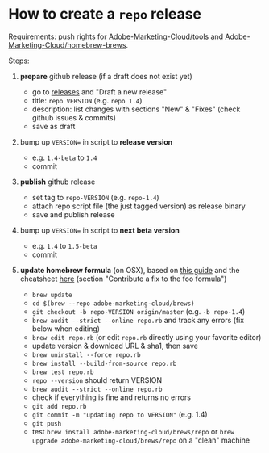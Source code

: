 How to create a `repo` release
==============================

Requirements: push rights for [Adobe-Marketing-Cloud/tools](https://github.com/Adobe-Marketing-Cloud/tools) and [Adobe-Marketing-Cloud/homebrew-brews](https://github.com/Adobe-Marketing-Cloud/homebrew-brews).

Steps:

1. **prepare** github release (if a draft does not exist yet)
   - go to [releases](https://github.com/Adobe-Marketing-Cloud/tools/releases) and "Draft a new release"
   - title: `repo VERSION` (e.g. `repo 1.4`)
   - description: list changes with sections "New" & "Fixes" (check github issues & commits)
   - save as draft
   
2. bump up `VERSION=` in script to **release version**
   - e.g. `1.4-beta` to `1.4`
   - commit
   
3. **publish** github release

   - set tag to `repo-VERSION` (e.g. `repo-1.4`)
   - attach repo script file (the just tagged version) as release binary
   - save and publish release
   
4. bump up `VERSION=` in script to **next beta version**
   - e.g. `1.4` to `1.5-beta`
   - commit

5. **update homebrew formula** (on OSX), based on [this guide](http://thecoatlessprofessor.com/programming/updating-a-homebrew-formula/) and the cheatsheet [here](https://github.com/Homebrew/homebrew-core/blob/master/CONTRIBUTING.md) (section "Contribute a fix to the foo formula")
   
   - `brew update`
   - `cd $(brew --repo adobe-marketing-cloud/brews)`
   - `git checkout -b repo-VERSION origin/master` (e.g. `-b repo-1.4`)
   - `brew audit --strict --online repo.rb` and track any errors (fix below when editing)
   - `brew edit repo.rb` (or edit `repo.rb` directly using your favorite editor)
   - update version & download URL & sha1, then save
   - `brew uninstall --force repo.rb`
   - `brew install --build-from-source repo.rb`
   - `brew test repo.rb`
   - `repo --version` should return VERSION
   - `brew audit --strict --online repo.rb`
   - check if everything is fine and returns no errors
   - `git add repo.rb`
   - `git commit -m "updating repo to VERSION"` (e.g. 1.4)
   - `git push`
   - test `brew install adobe-marketing-cloud/brews/repo` or `brew upgrade adobe-marketing-cloud/brews/repo` on a "clean" machine